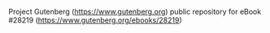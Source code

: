 Project Gutenberg (https://www.gutenberg.org) public repository for eBook #28219 (https://www.gutenberg.org/ebooks/28219)
